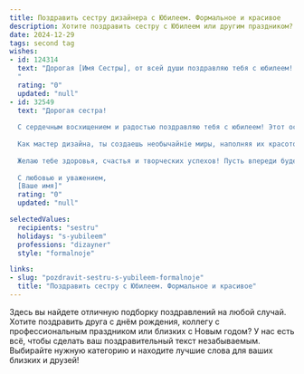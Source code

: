 ```yaml
---
title: Поздравить сестру дизайнера с Юбилеем. Формальное и красивое
description: Хотите поздравить сестру с Юбилеем или другим праздником? Наш ИИ создаст незабываемое поздравление, а вы обязательно выделитесь среди других.  
date: 2024-12-29
tags: second tag
wishes:
- id: 124314
  text: "Дорогая [Имя Сестры], от всей души поздравляю тебя с юбилеем!  Твой талант дизайнера,  тонкое чувство стиля и неутомимая творческая энергия  всегда восхищали меня. Желаю тебе новых ярких идей, вдохновения, успехов в профессиональной деятельности и, конечно же,  счастья, здоровья и благополучия на долгие годы!
  "
  rating: "0"
  updated: "null"
- id: 32549
  text: "Дорогая сестра!
  
  С сердечным восхищением и радостью поздравляю тебя с юбилеем! Этот особенный день — прекрасный повод отметить все твои достижения и успехи, которые ты смогла воплотить в жизнь благодаря своему таланту и неустанному труду.
  
  Как мастер дизайна, ты создаешь необычайніе миры, наполняя их красотой и гармонией. Твоя креативность и умение видеть уникальность во всем вдохновляет не только клиентов, но и нас — твою семью. Пусть каждый новый проект приносит тебе не только профессиональное удовлетворение, но и радость, а каждая идея находит своё осуществление.
  
  Желаю тебе здоровья, счастья и творческих успехов! Пусть впереди будет много ярких свершений и возможностей для роста. С твоим талантом и настойчивостью будущее обещает быть светлым.
  
  С любовью и уважением,
  [Ваше имя]"
  rating: "0"
  updated: "null"

selectedValues:
  recipients: "sestru"
  holidays: "s-yubileem"
  professions: "dizayner"
  style: "formalnoje"

links:
- slug: "pozdravit-sestru-s-yubileem-formalnoje"
  title: "Поздравить сестру с Юбилеем. Формальное и красивое"
---
```


Здесь вы найдете отличную подборку поздравлений на любой случай.
Хотите поздравить друга с днём рождения, коллегу с профессиональным праздником или близких с Новым годом? У нас есть всё, чтобы сделать ваш поздравительный текст незабываемым. Выбирайте нужную категорию и находите лучшие слова для ваших близких и друзей!

